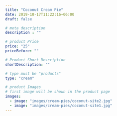 ```yaml
---
title: "Coconut Cream Pie"
date: 2019-10-17T11:22:16+06:00
draft: false

# meta description
description : ""

# product Price
price: "25"
priceBefore: ""

# Product Short Description
shortDescription: ""

# type must be "products"
type: "cream"

# product Images
# first image will be shown in the product page
images:
  - image: "images/cream-pies/coconut-site2.jpg"
  - image: "images/cream-pies/coconut-site1.jpg"
---
```

